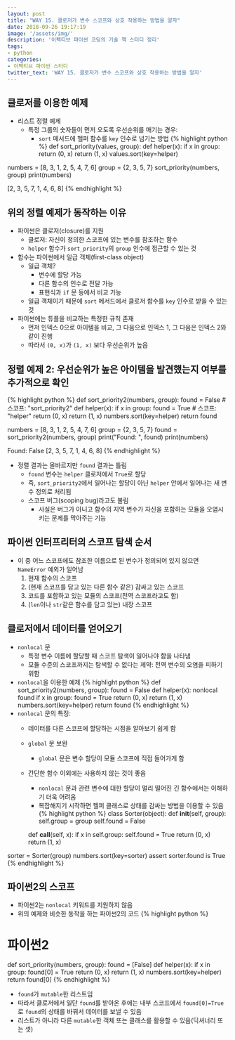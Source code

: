 ```yaml
---
layout: post
title: "WAY 15. 클로저가 변수 스코프와 상호 작용하는 방법을 알자"
date: 2018-09-26 19:17:19
image: '/assets/img/'
description: '이펙티브 파이썬 코딩의 기술 책 스터디 정리'
tags:
- python
categories:
- 이펙티브 파이썬 스터디
twitter_text: 'WAY 15. 클로저가 변수 스코프와 상호 작용하는 방법을 알자'
---
```


## 클로저를 이용한 예제
- 리스트 정렬 예제
  - 특정 그룹의 숫자들이 먼저 오도록 우선순위를 매기는 경우:
    - `sort` 메서드에 헬퍼 함수를 `key` 인수로 넘기는 방법
{% highlight python %}
def sort_priority(values, group):
    def helper(x):
        if x in group:
            return (0, x)
        return (1, x)
    values.sort(key=helper)

numbers = [8, 3, 1, 2, 5, 4, 7, 6]
group = {2, 3, 5, 7}
sort_priority(numbers, group)
print(numbers)

>>>
[2, 3, 5, 7, 1, 4, 6, 8]
{% endhighlight %}

## 위의 정렬 예제가 동작하는 이유
- 파이썬은 클로저(closure)를 지원
  - 클로저: 자신이 정의한 스코프에 있는 변수를 참조하는 함수
  - `helper` 함수가 `sort_priority`의 `group` 인수에 접근할 수 있는 것
- 함수는 파이썬에서 일급 객체(first-class object)
  - 일급 객체?
    - 변수에 할당 가능
    - 다른 함수의 인수로 전달 가능
    - 표현식과 `if` 문 등에서 비교 가능
  - 일급 객체이기 때문에 `sort` 메서드에서 클로저 함수를 `key` 인수로 받을 수 있는 것
- 파이썬에는 튜플을 비교하는 특정한 규칙 존재
  - 먼저 인덱스 0으로 아이템을 비교, 그 다음으로 인덱스 1, 그 다음은 인덱스 2와 같이 진행
  - 따라서 `(0, x)`가 `(1, x)` 보다 우선순위가 높음

## 정렬 예제 2: 우선순위가 높은 아이템을 발견했는지 여부를 추가적으로 확인
{% highlight python %}
def sort_priority2(numbers, group):
    found = False                 # 스코프: "sort_priority2"
    def helper(x):
        if x in group:
            found = True          # 스코프: "helper"
            return (0, x)
        return (1, x)
    numbers.sort(key=helper)
    return found

numbers = [8, 3, 1, 2, 5, 4, 7, 6]
group = {2, 3, 5, 7}
found = sort_priority2(numbers, group)
print("Found: ", found)
print(numbers)

>>>
Found: False
[2, 3, 5, 7, 1, 4, 6, 8]
{% endhighlight %}
- 정렬 결과는 올바르지만 `found` 결과는 틀림
  - `found` 변수는 `helper` 클로저에서 `True`로 할당
  - 즉, `sort_priority2`에서 일어나는 할당이 아닌 `helper` 안에서 일어나는 새 변수 정의로 처리됨
  - 스코프 버그(scoping bug)라고도 불림
    - 사실은 버그가 아니고 함수의 지역 변수가 자신을 포함하는 모듈을 오염시키는 문제를 막아주는 기능

## 파이썬 인터프리터의 스코프 탐색 순서
- 이 중 어느 스코프에도 참조한 이름으로 된 변수가 정의되어 있지 않으면 `NameError` 예외가 일어남
  1. 현재 함수의 스코프
  2. (현재 스코프를 담고 있는 다른 함수 같은) 감싸고 있는 스코프
  3. 코드를 포함하고 있는 모듈의 스코프(전역 스코프라고도 함)
  4. (`len`이나 `str`같은 함수를 담고 있는) 내장 스코프

## 클로저에서 데이터를 얻어오기
- `nonlocal` 문
  - 특정 변수 이름에 할당할 때 스코프 탐색이 일어나야 함을 나타냄
  - 모듈 수준의 스코프까지는 탐색할 수 없다는 제약: 전역 변수의 오염을 피하기 위함
- `nonlocal`을 이용한 예제
{% highlight python %}
def sort_priority2(numbers, group):
    found = False
    def helper(x):
        nonlocal found
        if x in group:
            found = True
            return (0, x)
        return (1, x)
    numbers.sort(key=helper)
    return found
{% endhighlight %}
- `nonlocal` 문의 특징:
  - 데이터를 다른 스코프에 할당하는 시점을 알아보기 쉽게 함
  - `global` 문 보완
    - `global` 문은 변수 할당이 모듈 스코프에 직접 들어가게 함
  - 간단한 함수 이외에는 사용하지 않는 것이 좋음
    - `nonlocal` 문과 관련 변수에 대한 할당이 멀리 떨어진 긴 함수에서는 이해하기 더욱 어려움
    - 복잡해지기 시작하면 헬퍼 클래스로 상태를 감싸는 방법을 이용할 수 있음
{% highlight python %}
class Sorter(object):
    def __init__(self, group):
        self.group = group
        self.found = False
    
    def __call__(self, x):
        if x in self.group:
            self.found = True
            return (0, x)
        return (1, x)

sorter = Sorter(group)
numbers.sort(key=sorter)
assert sorter.found is True
{% endhighlight %}

## 파이썬2의 스코프
- 파이썬2는 `nonlocal` 키워드를 지원하지 않음
- 위의 예제와 비슷한 동작을 하는 파이썬2의 코드
{% highlight python %}
# 파이썬2
def sort_priority(numbers, group):
    found = [False]
    def helper(x):
        if x in group:
            found[0] = True
            return (0, x)
        return (1, x)
    numbers.sort(key=helper)
    return found[0]
{% endhighlight %}
- `found`가 `mutable`한 리스트임
- 따라서 클로저에서 일단 `found`를 받아온 후에는 내부 스코프에서 `found[0]=True`로 `found`의 상태를 바꿔서 데이터를 보낼 수 있음
- 리스트가 아니라 다른 `mutable`한 객체 또는 클래스를 활용할 수 있음(딕셔너리 또는 셋)

